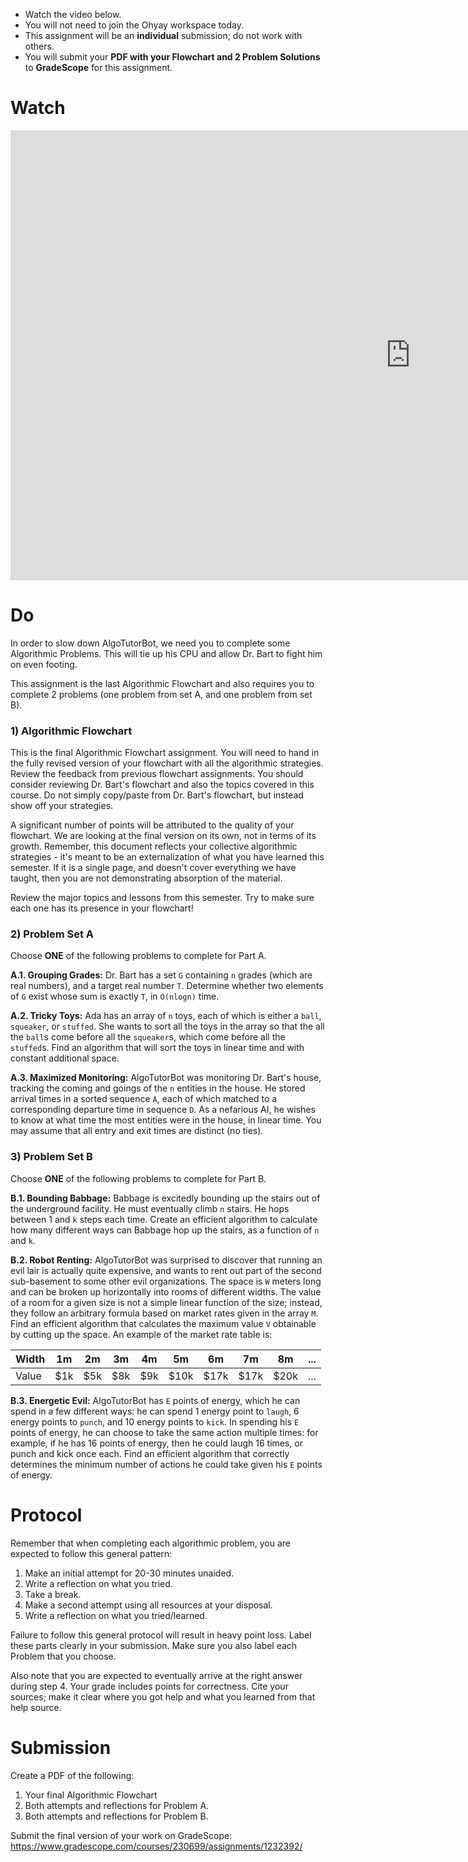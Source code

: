 
<div class="alert alert-info -waltz-literal">
  <ul>
    <li>Watch the video below.</li>
    <li>You will not need to join the Ohyay workspace today.</li>
    <li>This assignment will be an <strong>individual</strong> submission; do not work with others.</li>
    <li>You will submit your <strong>PDF with your Flowchart and 2 Problem Solutions</strong> to <strong>GradeScope</strong> for this assignment.</li>
  </ul>
</div>

# Watch

<iframe width="1280" height="720" src="https://www.youtube.com/embed/AhDm_4UcQHM" title="YouTube video player" frameborder="0" allow="accelerometer; autoplay; clipboard-write; encrypted-media; gyroscope; picture-in-picture" allowfullscreen></iframe>

# Do

In order to slow down AlgoTutorBot, we need you to complete some Algorithmic Problems. This will tie up his CPU and allow Dr. Bart to fight him on even footing.

This assignment is the last Algorithmic Flowchart and also requires you to complete 2 problems (one problem from set A, and one problem from set B).

### 1) Algorithmic Flowchart

This is the final Algorithmic Flowchart assignment.
You will need to hand in the fully revised version of your flowchart with all the algorithmic strategies.
Review the feedback from previous flowchart assignments.
You should consider reviewing Dr. Bart's flowchart and also the topics covered in this course.
Do not simply copy/paste from Dr. Bart's flowchart, but instead show off your strategies.

A significant number of points will be attributed to the quality of your flowchart.
We are looking at the final version on its own, not in terms of its growth.
Remember, this document reflects your collective algorithmic strategies - it's meant
to be an externalization of what you have learned this semester. If it is a single page,
and doesn't cover everything we have taught, then you are not demonstrating absorption
of the material.

Review the major topics and lessons from this semester. Try to make sure each one has its presence in your flowchart!

### 2) Problem Set A

Choose **ONE** of the following problems to complete for Part A.

**A.1. Grouping Grades:** Dr. Bart has a set `G` containing `n` grades (which are real numbers), and a target real number `T`. Determine whether two elements of `G` exist whose sum is exactly `T`, in `O(nlogn)` time.

**A.2. Tricky Toys:** Ada has an array of `n` toys, each of which is either a `ball`, `squeaker`, or `stuffed`. She wants to sort all the toys in the array so that the all the `ball`s come before all the `squeaker`s, which come before all the `stuffed`s. Find an algorithm that will sort the toys in linear time and with constant additional space.

**A.3. Maximized Monitoring:** AlgoTutorBot was monitoring Dr. Bart's house, tracking the coming and goings of the `n` entities in the house. He stored arrival times in a sorted sequence `A`, each of which matched to a corresponding departure time in sequence `D`. As a nefarious AI, he wishes to know at what time the most entities were in the house, in linear time. You may assume that all entry and exit times are distinct (no ties).

### 3) Problem Set B

Choose **ONE** of the following problems to complete for Part B.

**B.1. Bounding Babbage:** Babbage is excitedly bounding up the stairs out of the underground facility. He must eventually climb `n` stairs. He hops between 1 and `k` steps each time. Create an efficient algorithm to calculate how many different ways can Babbage hop up the stairs, as a function of `n` and `k`.

**B.2. Robot Renting:** AlgoTutorBot was surprised to discover that running an evil lair is actually quite expensive, and wants to rent out part of the second sub-basement to some other evil organizations. The space is `W` meters long and can be broken up horizontally into rooms of different widths. The value of a room for a given size is not a simple linear function of the size; instead, they follow an arbitrary formula based on market rates given in the array `M`. Find an efficient algorithm that calculates the maximum value `V` obtainable by cutting up the space. An example of the market rate table is:

| Width | 1m  | 2m  | 3m  | 4m  | 5m   | 6m   | 7m   | 8m   | ... |
|-------|-----|-----|-----|-----|------|------|------|------|-----|
| Value | $1k | $5k | $8k | $9k | $10k | $17k | $17k | $20k | ... |

**B.3. Energetic Evil:** AlgoTutorBot has `E` points of energy, which he can spend in a few different ways: he can spend 1 energy point to `laugh`, 6 energy points to `punch`, and 10 energy points to `kick`. In spending his `E` points of energy, he can choose to take the same action multiple times: for example, if he has 16 points of energy, then he could laugh 16 times, or punch and kick once each. Find an efficient algorithm that correctly determines the minimum number of actions he could take given his `E` points of energy.

# Protocol

Remember that when completing each algorithmic problem, you are expected to follow this general pattern:

1. Make an initial attempt for 20-30 minutes unaided.
2. Write a reflection on what you tried.
3. Take a break.
4. Make a second attempt using all resources at your disposal.
5. Write a reflection on what you tried/learned.

Failure to follow this general protocol will result in heavy point loss. Label these parts clearly in your submission.
Make sure you also label each Problem that you choose.

Also note that you are expected to eventually arrive at the right answer during step 4. Your grade includes points for correctness.
Cite your sources; make it clear where you got help and what you learned from that help source.

# Submission

Create a PDF of the following:

1. Your final Algorithmic Flowchart
2. Both attempts and reflections for Problem A.
3. Both attempts and reflections for Problem B.

Submit the final version of your work on GradeScope: <https://www.gradescope.com/courses/230699/assignments/1232392/>
